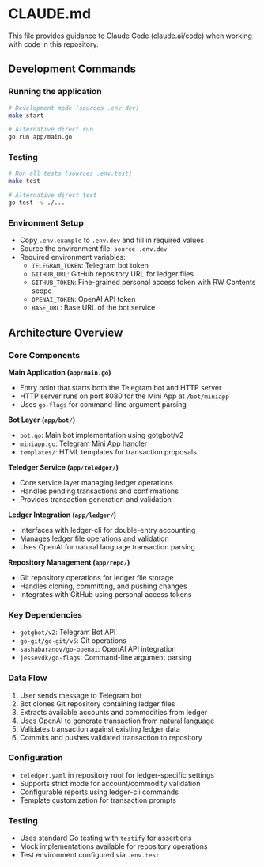 # CLAUDE.md

This file provides guidance to Claude Code (claude.ai/code) when working with code in this repository.

## Development Commands

### Running the application
```bash
# Development mode (sources .env.dev)
make start

# Alternative direct run
go run app/main.go
```

### Testing
```bash
# Run all tests (sources .env.test)
make test

# Alternative direct test
go test -v ./...
```

### Environment Setup
- Copy `.env.example` to `.env.dev` and fill in required values
- Source the environment file: `source .env.dev`
- Required environment variables:
  - `TELEGRAM_TOKEN`: Telegram bot token
  - `GITHUB_URL`: GitHub repository URL for ledger files
  - `GITHUB_TOKEN`: Fine-grained personal access token with RW Contents scope
  - `OPENAI_TOKEN`: OpenAI API token
  - `BASE_URL`: Base URL of the bot service

## Architecture Overview

### Core Components

**Main Application (`app/main.go`)**
- Entry point that starts both the Telegram bot and HTTP server
- HTTP server runs on port 8080 for the Mini App at `/bot/miniapp`
- Uses `go-flags` for command-line argument parsing

**Bot Layer (`app/bot/`)**
- `bot.go`: Main bot implementation using gotgbot/v2
- `miniapp.go`: Telegram Mini App handler
- `templates/`: HTML templates for transaction proposals

**Teledger Service (`app/teledger/`)**
- Core service layer managing ledger operations
- Handles pending transactions and confirmations
- Provides transaction generation and validation

**Ledger Integration (`app/ledger/`)**
- Interfaces with ledger-cli for double-entry accounting
- Manages ledger file operations and validation
- Uses OpenAI for natural language transaction parsing

**Repository Management (`app/repo/`)**
- Git repository operations for ledger file storage
- Handles cloning, committing, and pushing changes
- Integrates with GitHub using personal access tokens

### Key Dependencies
- `gotgbot/v2`: Telegram Bot API
- `go-git/go-git/v5`: Git operations
- `sashabaranov/go-openai`: OpenAI API integration
- `jessevdk/go-flags`: Command-line argument parsing

### Data Flow
1. User sends message to Telegram bot
2. Bot clones Git repository containing ledger files
3. Extracts available accounts and commodities from ledger
4. Uses OpenAI to generate transaction from natural language
5. Validates transaction against existing ledger data
6. Commits and pushes validated transaction to repository

### Configuration
- `teledger.yaml` in repository root for ledger-specific settings
- Supports strict mode for account/commodity validation
- Configurable reports using ledger-cli commands
- Template customization for transaction prompts

### Testing
- Uses standard Go testing with `testify` for assertions
- Mock implementations available for repository operations
- Test environment configured via `.env.test`